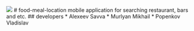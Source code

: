 <img src="http://i.pixs.ru/storage/1/5/1/logojpg_1250219_9422151.jpg">
# food-meal-location
mobile application for searching restaurant, bars and etc.
## developers
 * Alexeev Savva
 * Murlyan Mikhail
 * Popenkov Vladislav

